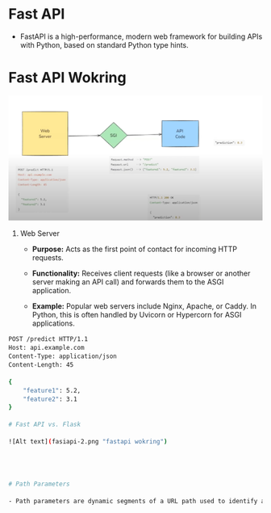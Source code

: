 # Fast API
- FastAPI is a high-performance, modern web framework for building APIs with Python, based on standard Python type hints. 

# Fast API Wokring

![Alt text](fasiapi-1.png "fastapi wokring")

1) Web Server
    - **Purpose:** Acts as the first point of contact for incoming HTTP requests.

    - **Functionality:** Receives client requests (like a browser or another server making an API call) and forwards them to the ASGI application.

    - **Example:** Popular web servers include Nginx, Apache, or Caddy. In Python, this is often handled by Uvicorn or Hypercorn for ASGI applications.

```bash
POST /predict HTTP/1.1
Host: api.example.com
Content-Type: application/json
Content-Length: 45

{
    "feature1": 5.2,
    "feature2": 3.1
}

# Fast API vs. Flask

![Alt text](fasiapi-2.png "fastapi wokring")




# Path Parameters

- Path parameters are dynamic segments of a URL path used to identify a specific resource.